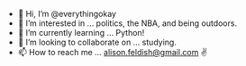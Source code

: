 - 👋 Hi, I’m @everythingokay
- 👀 I’m interested in ... politics, the NBA, and being outdoors.
- 🌱 I’m currently learning ... Python!
- 💞️ I’m looking to collaborate on ... studying.
- 📫 How to reach me ... alison.feldish@gmail.com ✌️

<!---
everythingokay/everythingokay is a ✨ special ✨ repository because its `README.md` (this file) appears on your GitHub profile.
You can click the Preview link to take a look at your changes.
--->
